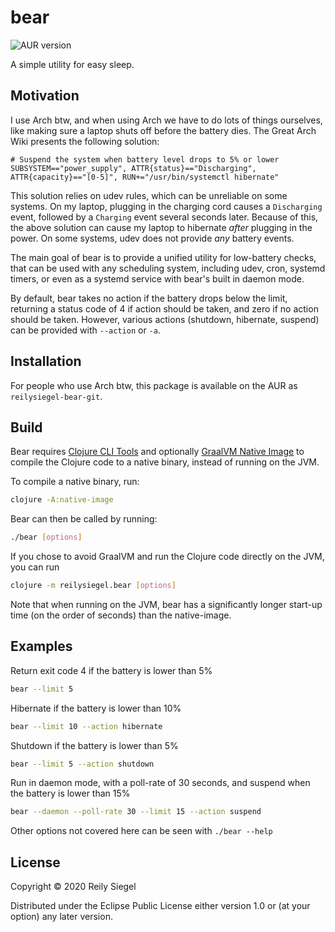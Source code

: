 # bear

![AUR
version](https://img.shields.io/aur/version/reilysiegel-bear-git?style=for-the-badge)

A simple utility for easy sleep.

## Motivation

I use Arch btw, and when using Arch we have to do lots of things ourselves, like
making sure a laptop shuts off before the battery dies. The Great Arch Wiki
presents the following solution:

```
# Suspend the system when battery level drops to 5% or lower
SUBSYSTEM=="power_supply", ATTR{status}=="Discharging", ATTR{capacity}=="[0-5]", RUN+="/usr/bin/systemctl hibernate"
```

This solution relies on udev rules, which can be unreliable on some systems. On
my laptop, plugging in the charging cord causes a `Discharging` event, followed
by a `Charging` event several seconds later. Because of this, the above solution
can cause my laptop to hibernate *after* plugging in the power. On some systems,
udev does not provide *any* battery events.

The main goal of bear is to provide a unified utility for low-battery checks,
that can be used with any scheduling system, including udev, cron, systemd
timers, or even as a systemd service with bear's built in daemon mode.

By default, bear takes no action if the battery drops below the limit, returning
a status code of 4 if action should be taken, and zero if no action should be
taken. However, various actions (shutdown, hibernate, suspend) can be provided
with `--action` or `-a`.

## Installation

For people who use Arch btw, this package is available on the AUR as
`reilysiegel-bear-git`.

## Build

Bear requires [Clojure CLI Tools](https://clojure.org/guides/getting_started)
and optionally [GraalVM Native
Image](https://www.graalvm.org/docs/reference-manual/native-image/) to compile
the Clojure code to a native binary, instead of running on the JVM.

To compile a native binary, run:

```bash
clojure -A:native-image
```

Bear can then be called by running:

```bash
./bear [options]
```

If you chose to avoid GraalVM and run the Clojure code directly on the JVM, you
can run

```bash
clojure -m reilysiegel.bear [options]
```

Note that when running on the JVM, bear has a significantly longer start-up
time (on the order of seconds) than the native-image.

## Examples

Return exit code 4 if the battery is lower than 5%

```bash
bear --limit 5
```

Hibernate if the battery is lower than 10%
```bash
bear --limit 10 --action hibernate
```

Shutdown if the battery is lower than 5%
```bash
bear --limit 5 --action shutdown
```
 
Run in daemon mode, with a poll-rate of 30 seconds, and suspend when the battery
is lower than 15%
```bash
bear --daemon --poll-rate 30 --limit 15 --action suspend
```

Other options not covered here can be seen with `./bear --help`
## License

Copyright © 2020 Reily Siegel

Distributed under the Eclipse Public License either version 1.0 or (at
your option) any later version.
